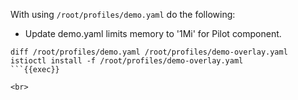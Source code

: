 With using `/root/profiles/demo.yaml` do the following:

- Update demo.yaml limits memory to '1Mi' for Pilot component.
```plain
diff /root/profiles/demo.yaml /root/profiles/demo-overlay.yaml
istioctl install -f /root/profiles/demo-overlay.yaml
```{{exec}}

<br>
